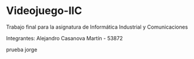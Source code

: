 # Videojuego-IIC
Trabajo final para la asignatura de Informática Industrial y Comunicaciones

Integrantes:
Alejandro Casanova Martín - 53872

prueba jorge